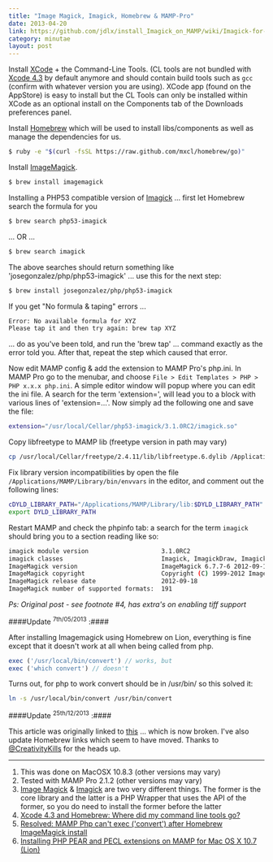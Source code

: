 ```yaml
---
title: "Image Magick, Imagick, Homebrew & MAMP-Pro"
date: 2013-04-20
link: https://github.com/jdlx/install_Imagick_on_MAMP/wiki/Imagick-for-MAMP-Pro---installation-guide
category: minutae
layout: post
---
```


Install [XCode][xcode] + the Command-Line Tools. (CL tools are not bundled with
[Xcode 4.3][xcode43] by default anymore and should contain build tools such as
`gcc` (confirm with whatever version you are using). XCode app (found on the
AppStore) is easy to install but the CL Tools can only be installed within XCode
as an optional install on  the Components tab of the Downloads preferences
panel.

Install [Homebrew][homebrew] which will be used to install libs/components as
well as manage the dependencies for us.

``` bash
$ ruby -e "$(curl -fsSL https://raw.github.com/mxcl/homebrew/go)"
```

Install [ImageMagick][imagemagick].

``` bash
$ brew install imagemagick
```

Installing a PHP53 compatible version of [Imagick][imagick] ... first let
Homebrew search the formula for you

``` bash
$ brew search php53-imagick
```

... OR ...

``` bash
$ brew search imagick
```

The above searches should return something like 'josegonzalez/php/php53-imagick'
... use this for the next step:

``` bash
$ brew install josegonzalez/php/php53-imagick
```

If you get "No formula & taping" errors ...

``` bash
Error: No available formula for XYZ
Please tap it and then try again: brew tap XYZ
```

... do as you've been told, and run the 'brew tap' ... command exactly as the
error told you. After that, repeat the step which caused that error.

Now edit MAMP config & add the extension to MAMP Pro's php.ini. In MAMP Pro go
to the menubar, and choose `File > Edit Templates > PHP > PHP x.x.x php.ini`. A
simple editor window will popup where you can edit the ini file. A search for
the term 'extension=', will lead you to a block with various lines of
'extension=...'. Now simply ad the following one and save the file:

``` bash
extension="/usr/local/Cellar/php53-imagick/3.1.0RC2/imagick.so"
```

Copy libfreetype to MAMP lib (freetype version in path may vary)

``` bash
cp /usr/local/Cellar/freetype/2.4.11/lib/libfreetype.6.dylib /Applications/MAMP/Library/lib/
```

Fix library version incompatibilities by open the file
`/Applications/MAMP/Library/bin/envvars` in the editor, and comment out the
following lines:

``` bash
cDYLD_LIBRARY_PATH="/Applications/MAMP/Library/lib:$DYLD_LIBRARY_PATH"
export DYLD_LIBRARY_PATH
```

Restart MAMP and check the phpinfo tab: a search for the term `imagick` should
bring you to a section reading like so:

``` bash
imagick module version                    3.1.0RC2
imagick classes                           Imagick, ImagickDraw, ImagickPixel, ImagickPixelIterator
ImageMagick version                       ImageMagick 6.7.7-6 2012-09-18 Q16 http://www.imagemagick.org
ImageMagick copyright                     Copyright (C) 1999-2012 ImageMagick Studio LLC
ImageMagick release date                  2012-09-18
ImageMagick number of supported formats:  191
```

_Ps: Original post - see footnote #4, has extra's on enabling tiff support_

####Update <sup>7th/05/2013</sup> :####

After installing Imagemagick using Homebrew on Lion, everything is fine except
that it doesn't work at all when being called from php.

``` php
exec ('/usr/local/bin/convert') // works, but
exec ('which convert') // doesn't
```

Turns out, for php to work convert should be in /usr/bin/ so this solved it:

``` bash
ln -s /usr/local/bin/convert /usr/bin/convert
```

####Update <sup>25th/12/2013</sup> :####

This article was originally linked to [this][1] ... which is now broken. I've
also update Homebrew links which seem to have moved. Thanks to
[@CreativityKills][2] for the heads up.

---

1. This was done on MacOSX 10.8.3 (other versions may vary)
2. Tested with MAMP Pro 2.1.2 (other versions may vary)
3. [Image Magick][imagemagick] & [Imagick][imagick] are two very different things. The former is the core library and the latter is a PHP Wrapper that uses the API of the former, so you do need to install the former before the latter
4. [Xcode 4.3 and Homebrew: Where did my command line tools go?](http://holgr.com/blog/2012/02/xcode-4-3-and-homebrew-where-did-my-command-line-tools-go/)
5. [Resolved: MAMP Php can't exec ('convert') after Homebrew ImageMagick install][link1]
6. [Installing PHP PEAR and PECL extensions on MAMP for Mac OS X 10.7 (Lion)][link2]

[xcode]: https://developer.apple.com/xcode/
[xcode43]: http://developer.apple.com/library/ios/#documentation/DeveloperTools/Conceptual/WhatsNewXcode/Articles/xcode_4_3.html
[homebrew]: http://brew.sh/
[imagemagick]: http://www.imagemagick.org/script/index.php
[imagick]: http://pecl.php.net/package/imagick
[link1]: http://stackoverflow.com/questions/7163497/resolved-mamp-php-cant-exec-convert-after-homebrew-imagemagick-install
[link2]: http://www.lullabot.com/blog/articles/installing-php-pear-and-pecl-extensions-mamp-mac-os-x-107-lion
[1]: https://github.com/jdlx/install_Imagick_on_MAMP/wiki/Imagick-for-MAMP-Pro---installation-guide
[2]: https://twitter.com/CreativityKills
